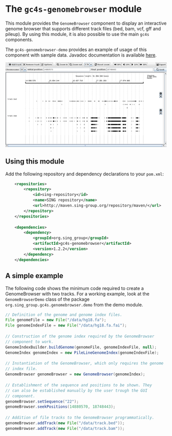 The `gc4s-genomebrowser` module
=====================

This module provides the `GenomeBrowser` component to display an interactive genome browser that supports different track files (bed, bam, vcf, gff and pileup). By using this module, it is also possible to use the main `gc4s` components.

The `gc4s-genomebrowser-demo` provides an example of usage of this component with sample data. Javadoc documentation is available [here](http://sing-group.org/gc4s/javadoc).

![GenomeBrowser](screenshots/GenomeBrowser.png)

Using this module
-----------------------
Add the following repository and dependency declarations to your `pom.xml`:
```xml
	<repositories>
		<repository>
			<id>sing-repository</id>
			<name>SING repository</name>
			<url>http://maven.sing-group.org/repository/maven/</url>
		</repository>
	</repositories>
	
	<dependencies>
		<dependency>
			<groupId>org.sing_group</groupId>
			<artifactId>gc4s-genomebrowser</artifactId>
			<version>1.2.2</version>
		</dependency>
	</dependencies>
```

A simple example
-----------------------
The following code shows the minimum code required to create a GenomeBrowser with two tracks. For a working example, look at the `GenomeBrowserDemo` class of the package `org.sing_group.gc4s.genomebrowser.demo` from the demo module.

```java
// Definition of the genome and genome index files.
File genomeFile = new File("/data/hg18.fa");
File genomeIndexFile = new File("/data/hg18.fa.fai");

// Construction of the genome index required by the GenomeBrowser
// component to work. 
GenomeIndexBuilder.buildGenome(genomeFile, genomeIndexFile, null);
GenomeIndex genomeIndex = new PileLineGenomeIndex(genomeIndexFile);

// Instantiation of the GenomeBrowser, which only requires the genome
// index file.
GenomeBrowser genomeBrowser = new GenomeBrowser(genomeIndex);

// Establishment of the sequence and positions to be shown. They
// can also be established manually by the user trough the GUI
// component.
genomeBrowser.setSequence("22");
genomeBrowser.seekPositions(14880570, 18748443);

// Addition of file tracks to the GenomeBrowser programmatically.
genomeBrowser.addTrack(new File("/data/track.bed"));
genomeBrowser.addTrack(new File("/data/track.bam"));
```